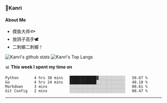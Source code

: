 ### 🌱Kanri
#### About Me
- 摸鱼大师🐟
- 放鸽子高手🕊
- 二刺螈二刺螈！

![Kanri's github stats](https://github-readme-stats.vercel.app/api?username=Yiwen-Chan&show_icons=true&theme=vue&line_height=20)
![Kanri's Top Langs](https://github-readme-stats.vercel.app/api/top-langs/?username=Yiwen-Chan&layout=compact&theme=vue&card_width=270)

📊 **This week I spent my time on**
<!--START_SECTION:waka-->
```text
Python       4 hrs 38 mins   ████████████▓░░░░░░░░░░░░   50.67 % 
Go           4 hrs 24 mins   ████████████░░░░░░░░░░░░░   48.10 % 
Markdown     3 mins          ░░░░░░░░░░░░░░░░░░░░░░░░░   00.61 % 
Git Config   2 mins          ░░░░░░░░░░░░░░░░░░░░░░░░░   00.47 % 
```
<!--END_SECTION:waka-->

***

